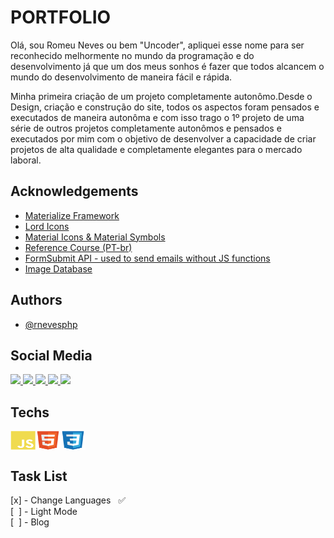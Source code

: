 
# PORTFOLIO
Olá, sou Romeu Neves ou bem "Uncoder", apliquei esse nome para ser reconhecido melhormente no mundo da programação e do desenvolvimento já que um dos meus sonhos é fazer que todos alcancem o mundo do desenvolvimento de maneira fácil e rápida. 

Minha primeira criação de um projeto completamente autonômo.Desde o Design, criação e construção do site, todos os aspectos foram pensados e executados de maneira autonôma e com isso trago o 1º projeto de uma série de outros projetos completamente autonômos e pensados e executados por mim com o objetivo de desenvolver a capacidade de criar projetos de alta qualidade e completamente elegantes para o mercado laboral.

## Acknowledgements

 - [Materialize Framework](https://materializecss.com/)
 - [Lord Icons](https://lordicon.com/?utm_source=cssdesignawards&utm_medium=banner&utm_campaign=css)
 - [Material Icons & Material Symbols](https://fonts.google.com/icons)
 - [Reference Course (PT-br)](https://www.nodestudio.com.br/curso/curso-de-materialize-css)
 - [FormSubmit API - used to send emails without JS functions](https://formsubmit.co/)
 - [Image Database](https://freepik.com)
 


## Authors

- [@rnevesphp](https://www.github.com/rnevesphp)

## Social Media
<div> 
<a href = "https://instagram.com/romeunevesr" target="_blank">
<img src="https://img.shields.io/badge/-Instagram-%23E4405F?style=for-the-badge&logo=instagram&logoColor=white" target="_blank">
</a>
<a href = "mailto:nevesromeu21@gmail.com">
<img src="https://img.shields.io/badge/Gmail-D14836?style=for-the-badge&logo=gmail&logoColor=white" target="_blank">
</a> 
<a href = "https://theuncoder.netlify.app">
<img src="https://img.shields.io/badge/Portfolio-a044ff?style=for-the-badge&logo=&logoColor=white" target="_blank">
</a>
<a href = "https://www.linkedin.com/in/romeu-neves-6b1340184/">
<img src="https://img.shields.io/badge/Linkedin-0077b5?style=for-the-badge&logo=Linkedin&logoColor=white" target="_blank">
</a>
<a href = "https://medium.com/@rneves_91600"><img src="https://img.shields.io/badge/Medium-ff0000?style=for-the-badge&logo=Medium&logoColor=white" target="_blank"></a>
</div>

## Techs
<img align="center" alt="Romeu-Js" height="30" width="40" src="https://raw.githubusercontent.com/devicons/devicon/master/icons/javascript/javascript-plain.svg" /><img  align="center" alt="Romeu-HTML" height="30" width="40" src="https://raw.githubusercontent.com/devicons/devicon/master/icons/html5/html5-original.svg" /><img align="center" alt="Romeu-CSS" height="30" width="40" src="https://raw.githubusercontent.com/devicons/devicon/master/icons/css3/css3-original.svg" />


## Task List 
[x] - Change Languages &nbsp; :white_check_mark:<br>
[ &nbsp;] - Light Mode <br>
[ &nbsp;] - Blog <br>
